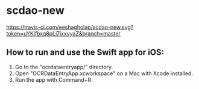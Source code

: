 # scdao-new
https://travis-ci.com/eeshagholap/scdao-new.svg?token=uYKifbxq8pLi7ixxvyaZ&branch=master

## How to run and use the Swift app for iOS:
1. Go to the "ocrdataentryapp/" directory.
2. Open "OCRDataEntryApp.xcworkspace" on a Mac with Xcode installed.
3. Run the app with Command+R.
